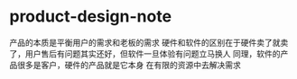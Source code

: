 # product-design-note
产品的本质是平衡用户的需求和老板的需求
硬件和软件的区别在于硬件卖了就卖了，用户售后有问题其实还好，但软件一旦体验有问题立马换人
同理，软件的产品很多是客户，硬件的产品就是它本身
在有限的资源中去解决需求

